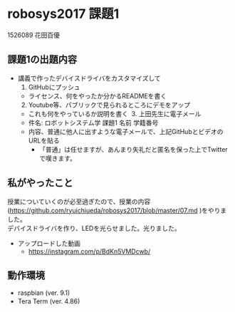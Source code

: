 # robosys2017 課題1

1526089 花田百優

## 課題1の出題内容

* 講義で作ったデバイスドライバをカスタマイズして
  1. GitHubにプッシュ
    * ライセンス、何をやったか分かるREADMEを書く
  2. Youtube等、パブリックで見られるところにデモをアップ
    * これも何をやっているか説明を書く
  3. 上田先生に電子メール
    * 件名: ロボットシステム学 課題1 名前 学籍番号
    * 内容、普通に他人に出すような電子メールで、上記GitHubとビデオのURLを貼る
      * 「普通」は任せますが、あんまり失礼だと匿名を保った上でTwitterで嘆きます。

## 私がやったこと

授業についていくのが必至過ぎたので、授業の内容(https://github.com/ryuichiueda/robosys2017/blob/master/07.md )をやりました。  
デバイスドライバを作り、LEDを光らせました。光りました。　　

* アップロードした動画
  * https://instagram.com/p/BdKn5VMDcwb/  

## 動作環境　　
* raspbian (ver. 9.1)  
* Tera Term (ver. 4.86)　　
